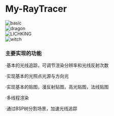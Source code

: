 # My-RayTracer


![basic](http://p1.bpimg.com/567571/5193c17ff50b4d59.png "basic")  
![dragon](http://p1.bqimg.com/567571/a2114fe042f8a52d.png "dragon")  
![LICHKING](http://i1.piimg.com/567571/6b8ed462e447d763.png "LICHKING")  
![witch](http://p1.bpimg.com/567571/aa05007263c2472c.png "witch")  

### 主要实现的功能

·基本的光线追踪，可调节渲染分辨率和光线反射次数

·实现基本的光照点光源与方向光

·实现基本的贴图，漫反射贴图，高光贴图，法线贴图

·多线程渲染

·通过BSP树分割场景，加速光线追踪


